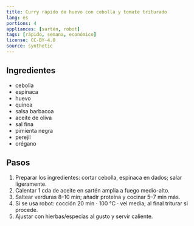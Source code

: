 ```yaml
---
title: Curry rápido de huevo con cebolla y tomate triturado
lang: es
portions: 4
appliances: [sartén, robot]
tags: [rápido, semana, económico]
license: CC-BY-4.0
source: synthetic
---
```

## Ingredientes
- cebolla
- espinaca
- huevo
- quinoa
- salsa barbacoa
- aceite de oliva
- sal fina
- pimienta negra
- perejil
- orégano

## Pasos
1. Preparar los ingredientes: cortar cebolla, espinaca en dados; salar ligeramente.
2. Calentar 1 cda de aceite en sartén amplia a fuego medio-alto.
3. Saltear verduras 8–10 min; añadir proteína y cocinar 5–7 min más.
4. Si se usa robot: cocción 20 min · 100 °C · vel media; al final triturar si procede.
5. Ajustar con hierbas/especias al gusto y servir caliente.
